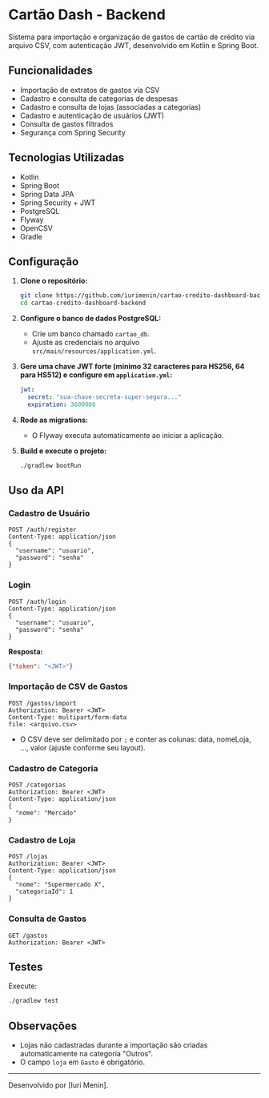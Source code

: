 # Cartão Dash - Backend

Sistema para importação e organização de gastos de cartão de crédito via arquivo CSV, com autenticação JWT, desenvolvido em Kotlin e Spring Boot.

## Funcionalidades
- Importação de extratos de gastos via CSV
- Cadastro e consulta de categorias de despesas
- Cadastro e consulta de lojas (associadas a categorias)
- Cadastro e autenticação de usuários (JWT)
- Consulta de gastos filtrados
- Segurança com Spring Security

## Tecnologias Utilizadas
- Kotlin
- Spring Boot
- Spring Data JPA
- Spring Security + JWT
- PostgreSQL
- Flyway
- OpenCSV
- Gradle

## Configuração

1. **Clone o repositório:**
   ```bash
   git clone https://github.com/iurimenin/cartao-credito-dashboard-backend
   cd cartao-credito-dashboard-backend
   ```

2. **Configure o banco de dados PostgreSQL:**
   - Crie um banco chamado `cartao_db`.
   - Ajuste as credenciais no arquivo `src/main/resources/application.yml`.

3. **Gere uma chave JWT forte (mínimo 32 caracteres para HS256, 64 para HS512) e configure em `application.yml`:**
   ```yaml
   jwt:
     secret: "sua-chave-secreta-super-segura..."
     expiration: 3600000
   ```

4. **Rode as migrations:**
   - O Flyway executa automaticamente ao iniciar a aplicação.

5. **Build e execute o projeto:**
   ```bash
   ./gradlew bootRun
   ```

## Uso da API

### Cadastro de Usuário
```http
POST /auth/register
Content-Type: application/json
{
  "username": "usuario",
  "password": "senha"
}
```

### Login
```http
POST /auth/login
Content-Type: application/json
{
  "username": "usuario",
  "password": "senha"
}
```
**Resposta:**
```json
{"token": "<JWT>"}
```

### Importação de CSV de Gastos
```http
POST /gastos/import
Authorization: Bearer <JWT>
Content-Type: multipart/form-data
file: <arquivo.csv>
```
- O CSV deve ser delimitado por `;` e conter as colunas: data, nomeLoja, ..., valor (ajuste conforme seu layout).

### Cadastro de Categoria
```http
POST /categorias
Authorization: Bearer <JWT>
Content-Type: application/json
{
  "nome": "Mercado"
}
```

### Cadastro de Loja
```http
POST /lojas
Authorization: Bearer <JWT>
Content-Type: application/json
{
  "nome": "Supermercado X",
  "categoriaId": 1
}
```

### Consulta de Gastos
```http
GET /gastos
Authorization: Bearer <JWT>
```

## Testes
Execute:
```bash
./gradlew test
```

## Observações
- Lojas não cadastradas durante a importação são criadas automaticamente na categoria "Outros".
- O campo `loja` em `Gasto` é obrigatório.

---

Desenvolvido por [Iuri Menin]. 